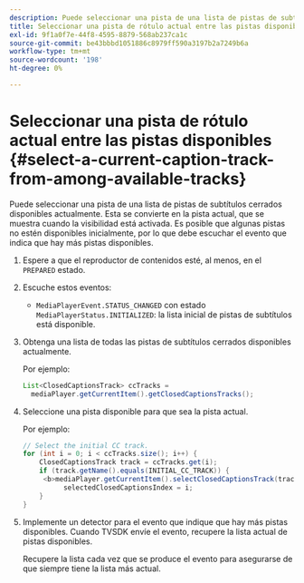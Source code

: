 ```yaml
---
description: Puede seleccionar una pista de una lista de pistas de subtítulos cerrados disponibles actualmente. Esta se convierte en la pista actual, que se muestra cuando la visibilidad está activada. Es posible que algunas pistas no estén disponibles inicialmente, por lo que debe escuchar el evento que indica que hay más pistas disponibles.
title: Seleccionar una pista de rótulo actual entre las pistas disponibles
exl-id: 9f1a0f7e-44f8-4595-8879-568ab237ca1c
source-git-commit: be43bbbd1051886c8979ff590a3197b2a7249b6a
workflow-type: tm+mt
source-wordcount: '198'
ht-degree: 0%

---
```


# Seleccionar una pista de rótulo actual entre las pistas disponibles {#select-a-current-caption-track-from-among-available-tracks}

Puede seleccionar una pista de una lista de pistas de subtítulos cerrados disponibles actualmente. Esta se convierte en la pista actual, que se muestra cuando la visibilidad está activada. Es posible que algunas pistas no estén disponibles inicialmente, por lo que debe escuchar el evento que indica que hay más pistas disponibles.

1. Espere a que el reproductor de contenidos esté, al menos, en el `PREPARED` estado.
1. Escuche estos eventos:

   * `MediaPlayerEvent.STATUS_CHANGED` con estado `MediaPlayerStatus.INITIALIZED`: la lista inicial de pistas de subtítulos está disponible.

1. Obtenga una lista de todas las pistas de subtítulos cerrados disponibles actualmente.

   Por ejemplo:

   ```java
   List<ClosedCaptionsTrack> ccTracks = 
     mediaPlayer.getCurrentItem().getClosedCaptionsTracks();
   ```

1. Seleccione una pista disponible para que sea la pista actual.

   Por ejemplo:

   ```java
   // Select the initial CC track. 
   for (int i = 0; i < ccTracks.size(); i++) { 
       ClosedCaptionsTrack track = ccTracks.get(i); 
       if (track.getName().equals(INITIAL_CC_TRACK)) {
        <b>mediaPlayer.getCurrentItem().selectClosedCaptionsTrack(track);</b> 
             selectedClosedCaptionsIndex = i; 
       } 
   }
   ```

1. Implemente un detector para el evento que indique que hay más pistas disponibles. Cuando TVSDK envíe el evento, recupere la lista actual de pistas disponibles.

   Recupere la lista cada vez que se produce el evento para asegurarse de que siempre tiene la lista más actual.
